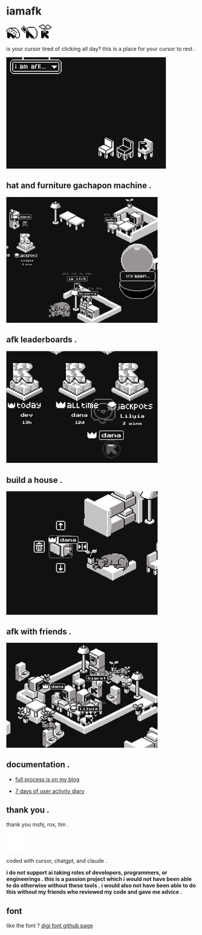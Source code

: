 # iamafk
![beanie cursor](/docs/beanie.png) ![cap cursor](/docs/cap.png) ![sprout cursor](/docs/sprout.png)

is your cursor tired of clicking all day? this is a place for your cursor to rest .


![promo](/docs/promo.png)




## hat and furniture gachapon machine .

<p>
<img src="docs/gacha.png" alt="gacha" width="400"/>
</p>

## afk leaderboards .

<p>
<img src="docs/leaderboard.png" alt="leaderboard" width="400"/>
</p>



## build a house .

<p>
<img src="docs/furniture.png" alt="furniture" width="400"/>
</p>


## afk with friends .


<p>
<img src="docs/friends.png" alt="friends" width="400"/>
</p>



## documentation .

- [full process is on my blog](https://digi.dana.nyc/blog/cursor-hotel)

  
- [7 days of user activity diary](https://digi.dana.nyc/blog/cursor-diary)



## thank you .

thank you mshj, rox, tim .

![smiling gif](/docs/smile.gif)

coded with cursor, chatgpt, and claude .

**i do not support ai taking roles of developers, programmers, or engineerings . this is a passion project which i would not have been able to do otherwise without these tools . i would also not have been able to do this without my friends who reviewed my code and gave me advice .**

## font
like the font ?
[digi font github page](https://github.com/danapixels/digi-ttf)
